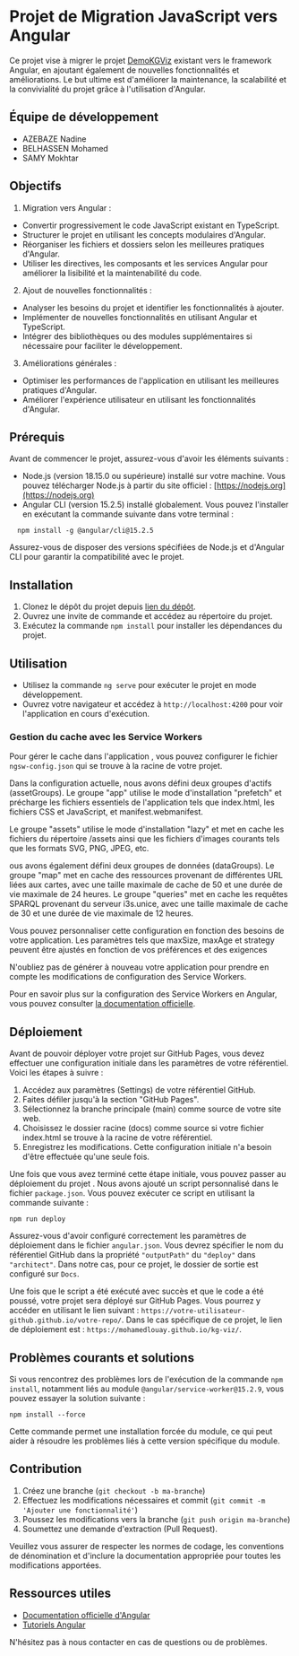 # Projet de Migration JavaScript vers Angular

Ce projet vise à migrer le  projet [DemoKGViz](https://github.com/NadiaYA2019/DemoKGViz) existant vers le framework Angular, en ajoutant également de nouvelles fonctionnalités et améliorations. Le but ultime est d'améliorer la maintenance, la scalabilité et la convivialité du projet grâce à l'utilisation d'Angular.

## Équipe de développement
- AZEBAZE Nadine
- BELHASSEN Mohamed
- SAMY Mokhtar


## Objectifs

1. Migration vers Angular :
  - Convertir progressivement le code JavaScript existant en TypeScript.
  - Structurer le projet en utilisant les concepts modulaires d'Angular.
  - Réorganiser les fichiers et dossiers selon les meilleures pratiques d'Angular.
  - Utiliser les directives, les composants et les services Angular pour améliorer la lisibilité et la maintenabilité du code.

2. Ajout de nouvelles fonctionnalités :
  - Analyser les besoins du projet et identifier les fonctionnalités à ajouter.
  - Implémenter de nouvelles fonctionnalités en utilisant Angular et TypeScript.
  - Intégrer des bibliothèques ou des modules supplémentaires si nécessaire pour faciliter le développement.

3. Améliorations générales :
  - Optimiser les performances de l'application en utilisant les meilleures pratiques d'Angular.
  - Améliorer l'expérience utilisateur en utilisant les fonctionnalités d'Angular.

## Prérequis

Avant de commencer le projet, assurez-vous d'avoir les éléments suivants :

- Node.js (version 18.15.0 ou supérieure) installé sur votre machine. Vous pouvez télécharger Node.js à partir du site officiel : [https://nodejs.org](https://nodejs.org)
- Angular CLI (version 15.2.5) installé globalement. Vous pouvez l'installer en exécutant la commande suivante dans votre terminal :
```
  npm install -g @angular/cli@15.2.5
```

Assurez-vous de disposer des versions spécifiées de Node.js et d'Angular CLI pour garantir la compatibilité avec le projet.

## Installation

1. Clonez le dépôt du projet depuis [lien du dépôt](https://github.com/mohamedlouay/kg-viz).
2. Ouvrez une invite de commande et accédez au répertoire du projet.
3. Exécutez la commande `npm install` pour installer les dépendances du projet.

## Utilisation

- Utilisez la commande `ng serve` pour exécuter le projet en mode développement.
- Ouvrez votre navigateur et accédez à `http://localhost:4200` pour voir l'application en cours d'exécution.

### Gestion du cache avec les Service Workers

Pour gérer le cache dans l'application , vous pouvez configurer le fichier `ngsw-config.json` qui se trouve à la racine de votre projet.

Dans la configuration actuelle, nous avons défini deux groupes d'actifs (assetGroups). Le groupe "app" utilise le mode d'installation "prefetch" et précharge les fichiers essentiels de l'application tels que index.html, les fichiers CSS et JavaScript, et manifest.webmanifest.

Le groupe "assets" utilise le mode d'installation "lazy" et met en cache les fichiers du répertoire /assets ainsi que les fichiers d'images courants tels que les formats SVG, PNG, JPEG, etc.

ous avons également défini deux groupes de données (dataGroups). Le groupe "map" met en cache des ressources provenant de différentes URL liées aux cartes, avec une taille maximale de cache de 50 et une durée de vie maximale de 24 heures. Le groupe "queries" met en cache les requêtes SPARQL provenant du serveur i3s.unice, avec une taille maximale de cache de 30 et une durée de vie maximale de 12 heures.

Vous pouvez personnaliser cette configuration en fonction des besoins de votre application. Les paramètres tels que maxSize, maxAge et strategy peuvent être ajustés en fonction de vos préférences et des exigences 

N'oubliez pas de générer à nouveau votre application pour prendre en compte les modifications de configuration des Service Workers.

Pour en savoir plus sur la configuration des Service Workers en Angular, vous pouvez consulter [la documentation officielle](https://angular.io/guide/service-worker-config).
## Déploiement

Avant de pouvoir déployer votre projet sur GitHub Pages, vous devez effectuer une configuration initiale dans les paramètres de votre référentiel. Voici les étapes à suivre :

1. Accédez aux paramètres (Settings) de votre référentiel GitHub.
2. Faites défiler jusqu'à la section "GitHub Pages".
3. Sélectionnez la branche principale (main) comme source de votre site web.
4. Choisissez le dossier racine (docs) comme source si votre fichier index.html se trouve à la racine de votre référentiel.
5. Enregistrez les modifications. Cette configuration initiale n'a besoin d'être effectuée qu'une seule fois.

Une fois que vous avez terminé cette étape initiale, vous pouvez passer au déploiement du projet . Nous avons ajouté un script personnalisé dans le fichier `package.json`. Vous pouvez exécuter ce script en utilisant la commande suivante :

```
npm run deploy
```

Assurez-vous d'avoir configuré correctement les paramètres de déploiement dans le fichier `angular.json`. Vous devrez spécifier le nom du référentiel GitHub dans la propriété `"outputPath"` du `"deploy"` dans `"architect"`. Dans notre cas, pour ce projet, le dossier de sortie est configuré sur  `Docs`.

Une fois que le script a été exécuté avec succès et que le code a été poussé, votre projet sera déployé sur GitHub Pages. Vous pourrez y accéder en utilisant le lien suivant : `https://votre-utilisateur-github.github.io/votre-repo/`. Dans le cas spécifique de ce projet, le lien de déploiement est : `https://mohamedlouay.github.io/kg-viz/`.

## Problèmes courants et solutions

Si vous rencontrez des problèmes lors de l'exécution de la commande `npm install`, notamment liés au module `@angular/service-worker@15.2.9`, vous pouvez essayer la solution suivante :

```shell
npm install --force
```
Cette commande permet une installation forcée du module, ce qui peut aider à résoudre les problèmes liés à cette version spécifique du module.


## Contribution

1. Créez une branche (`git checkout -b ma-branche`)
2. Effectuez les modifications nécessaires et commit (`git commit -m 'Ajouter une fonctionnalité'`)
3. Poussez les modifications vers la branche (`git push origin ma-branche`)
4. Soumettez une demande d'extraction (Pull Request).

Veuillez vous assurer de respecter les normes de codage, les conventions de dénomination et d'inclure la documentation appropriée pour toutes les modifications apportées.

## Ressources utiles

- [Documentation officielle d'Angular](https://angular.io/docs)
- [Tutoriels Angular](https://angular.io/tutorial)

N'hésitez pas à nous contacter en cas de questions ou de problèmes.


